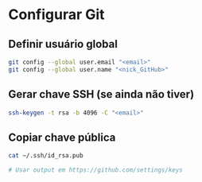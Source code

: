 # Configurar Git

## Definir usuário global

```sh
git config --global user.email "<email>"
git config --global user.name "<nick_GitHub>"
```

## Gerar chave SSH (se ainda não tiver)

```sh
ssh-keygen -t rsa -b 4096 -C "<email>"
```

## Copiar chave pública

```sh
cat ~/.ssh/id_rsa.pub

# Usar output em https://github.com/settings/keys
```
